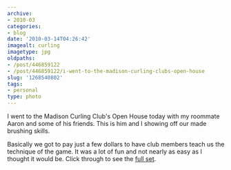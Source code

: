 ```yaml
---
archive:
- 2010-03
categories:
- blog
date: '2010-03-14T04:26:42'
imagealt: curling
imagetype: jpg
oldpaths:
- /post/446859122
- /post/446859122/i-went-to-the-madison-curling-clubs-open-house
slug: '1268540802'
tags:
- personal
type: photo
---
```


I went to the Madison Curling Club's Open House today with my roommate
Aaron and some of his friends.  This is him and I showing off our made
brushing skills.

Basically we got to pay just a few dollars to have club members teach us
the technique of the game.  It was a lot of fun and not nearly as easy as
I thought it would be.  Click through to see the [full set][1].

[1]: http://www.flickr.com/photos/rjbismark90/sets/72157623615347336/

